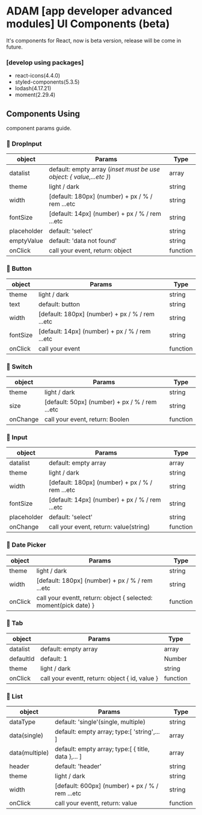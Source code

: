 # ADAM [app developer advanced modules] UI Components (beta)

It's components for React, now is beta version, release will be come in future.
### [develop using packages]
- react-icons(4.4.0)
- styled-components(5.3.5)
- lodash(4.17.21)
- moment(2.29.4)
## Components Using

component params guide.
### 📌 DropInput

| object | Params | Type |
| ------ | ------ | ------ |
| datalist | default: empty array (*inset must be use object: { value,...etc }*) | array |
| theme | light / dark | string |
| width | [default: 180px] (number) + px / % / rem ...etc | string |
| fontSize | [default: 14px] (number) + px / % / rem ...etc | string |
| placeholder | default: 'select' | string |
| emptyValue | default: 'data not found' | string |
| onClick | call your event, return: object | function |

### 📌 Button

| object | Params | Type |
| ------ | ------ | ------ |
| theme | light / dark | string |
| text | default: button | string |
| width | [default: 180px] (number) + px / % / rem ...etc | string |
| fontSize | [default: 14px] (number) + px / % / rem ...etc | string |
| onClick | call your event | function |

### 📌 Switch

| object | Params | Type |
| ------ | ------ | ------ |
| theme | light / dark | string |
| size | [default: 50px] (number) + px / % / rem ...etc | string |
| onChange | call your event, return: Boolen | function |

### 📌 Input

| object | Params | Type |
| ------ | ------ | ------ |
| datalist | default: empty array | array |
| theme | light / dark | string |
| width | [default: 180px] (number) + px / % / rem ...etc | string |
| fontSize | [default: 14px] (number) + px / % / rem ...etc | string |
| placeholder | default: 'select' | string |
| onChange | call your event, return: value(string) | function |


### 📌 Date Picker

| object | Params | Type |
| ------ | ------ | ------ |
| theme | light / dark | string |
| width | [default: 180px] (number) + px / % / rem ...etc | string |
| onClick | call your eventt, return: object { selected: moment(pick date) } | function |

### 📌 Tab

| object | Params | Type |
| ------ | ------ | ------ |
| datalist | default: empty array | array |
| defaultId | default: 1 | Number |
| theme | light / dark | string |
| onClick | call your eventt, return: object { id, value } | function |

### 📌 List

| object | Params | Type |
| ------ | ------ | ------ |
| dataType | default: 'single'(single, multiple) | string |
| data(single) | default: empty array; type:[ 'string',... ] | array |
| data(multiple) | default: empty array; type:[ { title, data },... ] | array |
| header | default: 'header' | string |
| theme | light / dark | string |
| width | [default: 600px] (number) + px / % / rem ...etc | string |
| onClick | call your eventt, return: value | function |
